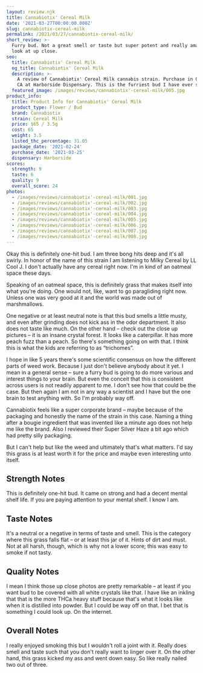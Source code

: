 ```yaml
---
layout: review.njk
title: Cannabiotix' Cereal Milk
date: '2021-03-27T00:00:00.000Z'
slug: cannabiotix-cereal-milk
permalink: /2021/03/27/cannabiotix-cereal-milk/
short_review: >-
  Furry bud. Not a great smell or taste but super potent and really amazing to
  look at up close.
seo:
  title: Cannabiotix' Cereal Milk
  og_title: Cannabiotix' Cereal Milk
  description: >-
    A review of Cannabiotix' Cereal Milk cannabis strain. Purchase in Oakland,
    CA at Harborside Dispensary. This is the furriest bud I have ever seen.
  featured_image: /images/reviews/cannabiotix'-cereal-milk/005.jpg
product_info:
  title: Product Info for Cannabiotix' Cereal Milk
  product_type: Flower / Bud
  brand: Cannabiotix
  strain: Cereal Milk
  price: $65 / 3.5g
  cost: 65
  weight: 3.5
  listed_thc_percentage: 31.05
  package_date: '2021-02-24'
  purchase_date: '2021-03-25'
  dispensary: Harborside
scores:
  strength: 9
  taste: 6
  quality: 9
  overall_score: 24
photos:
  - /images/reviews/cannabiotix'-cereal-milk/001.jpg
  - /images/reviews/cannabiotix'-cereal-milk/002.jpg
  - /images/reviews/cannabiotix'-cereal-milk/003.jpg
  - /images/reviews/cannabiotix'-cereal-milk/004.jpg
  - /images/reviews/cannabiotix'-cereal-milk/005.jpg
  - /images/reviews/cannabiotix'-cereal-milk/006.jpg
  - /images/reviews/cannabiotix'-cereal-milk/007.jpg
  - /images/reviews/cannabiotix'-cereal-milk/008.jpg
---
```


Okay this is definitely one-hit bud. I am three bong hits deep and it's all swirly. In honor of the name of this strain I am listening to Milky Cereal by LL Cool J. I don't actually have any cereal right now. I'm in kind of an oatmeal space these days.

Speaking of an oatmeal space, this is definitely grass that makes itself into what you're doing. One would not, like, want to go paragliding right now. Unless one was very good at it and the world was made out of marshmallows.

One negative or at least neutral note is that this bud smells a little musty, and even after grinding does not kick ass in the odor department. It also does not taste like much. On the other hand – check out the close up pictures – it is an insane crystal forest. It looks like a caterpillar. It has more peach fuzz than a peach. So there's something going on with that. I think this is what the kids are referring to as “trichomes”.

I hope in like 5 years there's some scientific consensus on how the different parts of weed work. Because I just don't believe anybody about it yet. I mean in a general sense – sure a furry bud is going to do more various and interest things to your brain. But even the conceit that this is consistent across users is not readily apparent to me. I don't see how that could be the case. But then again I am not in any way a scientist and I have but the one brain to test anything with. So I'm probably way off.

Cannabiotix feels like a super corporate brand – maybe because of the packaging and honestly the name of the strain in this case. Naming a thing after a bougie ingredient that was invented like a minute ago does not help me like the brand. Also I reviewed their Super Silver Haze a bit ago which had pretty silly packaging.

But I can't help but like the weed and ultimately that's what matters. I'd say this grass is at least worth it for the price and maybe even interesting unto itself.

## Strength Notes

This is definitely one-hit bud. It came on strong and had a decent mental shelf life. If you are paying attention to your mental shelf. I know I am.

## Taste Notes

It's a neutral or a negative in terms of taste and smell. This is the category where this grass falls flat – or at least this jar of it. Hints of dirt and must. Not at all harsh, though, which is why not a lower score; this was easy to smoke if not tasty.

## Quality Notes

I mean I think those up close photos are pretty remarkable – at least if you want bud to be covered with all white crystals like that. I have like an inkling that that is the more THCa heavy stuff because that's what it looks like when it is distilled into powder. But I could be way off on that. I bet that is something I could look up. On the internet.

## Overall Notes

I really enjoyed smoking this but I wouldn't roll a joint with it. Really does smell and taste such that you don't really want to linger over it. On the other hand, this grass kicked my ass and went down easy. So like really nailed two out of three.
